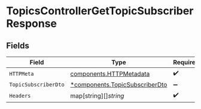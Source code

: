 # TopicsControllerGetTopicSubscriberResponse


## Fields

| Field                                                                           | Type                                                                            | Required                                                                        | Description                                                                     |
| ------------------------------------------------------------------------------- | ------------------------------------------------------------------------------- | ------------------------------------------------------------------------------- | ------------------------------------------------------------------------------- |
| `HTTPMeta`                                                                      | [components.HTTPMetadata](../../models/components/httpmetadata.md)              | :heavy_check_mark:                                                              | N/A                                                                             |
| `TopicSubscriberDto`                                                            | [*components.TopicSubscriberDto](../../models/components/topicsubscriberdto.md) | :heavy_minus_sign:                                                              | N/A                                                                             |
| `Headers`                                                                       | map[string][]*string*                                                           | :heavy_check_mark:                                                              | N/A                                                                             |
